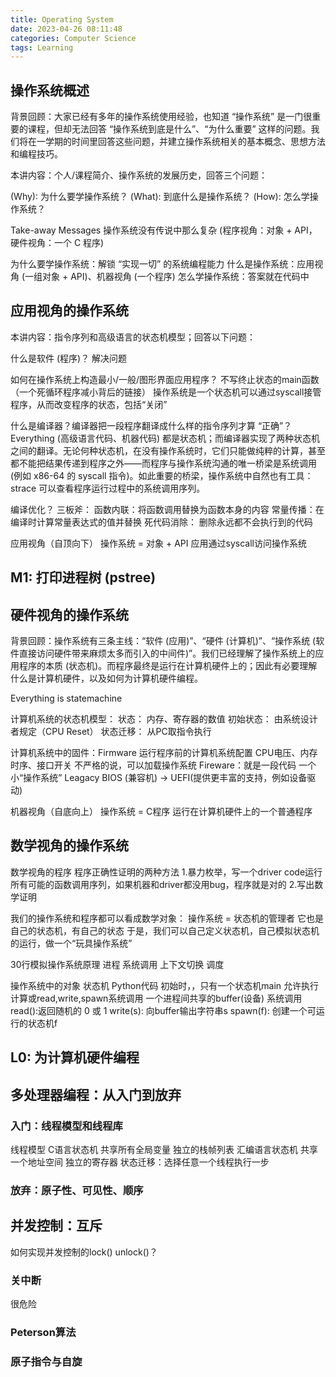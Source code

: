 ```yaml
---
title: Operating System
date: 2023-04-26 08:11:48
categories: Computer Science
tags: Learning
---
```


## 操作系统概述

背景回顾：大家已经有多年的操作系统使用经验，也知道 “操作系统” 是一门很重要的课程，但却无法回答 “操作系统到底是什么”、“为什么重要” 这样的问题。我们将在一学期的时间里回答这些问题，并建立操作系统相关的基本概念、思想方法和编程技巧。

本讲内容：个人/课程简介、操作系统的发展历史，回答三个问题：

(Why): 为什么要学操作系统？
(What): 到底什么是操作系统？
(How): 怎么学操作系统？

Take-away Messages
操作系统没有传说中那么复杂 (程序视角：对象 + API，硬件视角：一个 C 程序)

为什么要学操作系统：解锁 “实现一切” 的系统编程能力
什么是操作系统：应用视角 (一组对象 + API)、机器视角 (一个程序)
怎么学操作系统：答案就在代码中

## 应用视角的操作系统

本讲内容：指令序列和高级语言的状态机模型；回答以下问题：

什么是软件 (程序)？
解决问题

如何在操作系统上构造最小/一般/图形界面应用程序？
不写终止状态的main函数（一个死循环程序减小背后的链接）
操作系统是一个状态机可以通过syscall接管程序，从而改变程序的状态，包括“关闭”

什么是编译器？编译器把一段程序翻译成什么样的指令序列才算 “正确”？
Everything (高级语言代码、机器代码) 都是状态机；而编译器实现了两种状态机之间的翻译。无论何种状态机，在没有操作系统时，它们只能做纯粹的计算，甚至都不能把结果传递到程序之外——而程序与操作系统沟通的唯一桥梁是系统调用 (例如 x86-64 的 syscall 指令)。如此重要的桥梁，操作系统中自然也有工具：strace 可以查看程序运行过程中的系统调用序列。

编译优化？
三板斧：
函数内联：将函数调用替换为函数本身的内容
常量传播：在编译时计算常量表达式的值并替换
死代码消除： 删除永远都不会执行到的代码

应用视角（自顶向下）
    操作系统 = 对象 + API
        应用通过syscall访问操作系统


## M1: 打印进程树 (pstree)

## 硬件视角的操作系统

背景回顾：操作系统有三条主线：“软件 (应用)”、“硬件 (计算机)”、“操作系统 (软件直接访问硬件带来麻烦太多而引入的中间件)”。我们已经理解了操作系统上的应用程序的本质 (状态机)。而程序最终是运行在计算机硬件上的；因此有必要理解什么是计算机硬件，以及如何为计算机硬件编程。

Everything is statemachine

计算机系统的状态机模型：
    状态：
        内存、寄存器的数值
    初始状态：
        由系统设计者规定（CPU Reset）
    状态迁移：
        从PC取指令执行

计算机系统中的固件：Firmware
    运行程序前的计算机系统配置
        CPU电压、内存时序、接口开关
    不严格的说，可以加载操作系统
Fireware：就是一段代码
    一个小“操作系统”
    Leagacy BIOS (兼容机) -> UEFI(提供更丰富的支持，例如设备驱动)
    
机器视角（自底向上）
    操作系统 = C程序
        运行在计算机硬件上的一个普通程序

## 数学视角的操作系统

数学视角的程序
    程序正确性证明的两种方法
        1.暴力枚举，写一个driver code运行所有可能的函数调用序列，如果机器和driver都没用bug，程序就是对的
        2.写出数学证明

我们的操作系统和程序都可以看成数学对象：
    操作系统 = 状态机的管理者
        它也是自己的状态机，有自己的状态
于是，我们可以自己定义状态机，自己模拟状态机的运行，做一个“玩具操作系统”


30行模拟操作系统原理
    进程
    系统调用
    上下文切换
    调度

操作系统中的对象
    状态机
        Python代码
        初始时，，只有一个状态机main
        允许执行计算或read,write,spawn系统调用
    一个进程间共享的buffer(设备)
系统调用
    read():返回随机的 0 或 1 
    write(s): 向buffer输出字符串s
    spawn(f): 创建一个可运行的状态机f

## L0: 为计算机硬件编程

## 多处理器编程：从入门到放弃
### 入门：线程模型和线程库
线程模型
    C语言状态机
        共享所有全局变量
        独立的栈帧列表
    汇编语言状态机
        共享一个地址空间
        独立的寄存器
    状态迁移：选择任意一个线程执行一步


### 放弃：原子性、可见性、顺序

## 并发控制：互斥
如何实现并发控制的lock() unlock()？

### 关中断
很危险
### Peterson算法

### 原子指令与自旋
